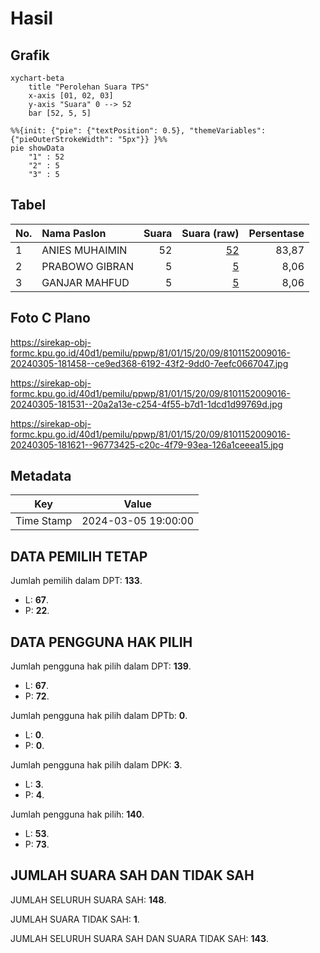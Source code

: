 # Hasil

## Grafik

```mermaid
xychart-beta
    title "Perolehan Suara TPS"
    x-axis [01, 02, 03]
    y-axis "Suara" 0 --> 52
    bar [52, 5, 5]
```

```mermaid
%%{init: {"pie": {"textPosition": 0.5}, "themeVariables": {"pieOuterStrokeWidth": "5px"}} }%%
pie showData
    "1" : 52
    "2" : 5
    "3" : 5
```

## Tabel

| No. | Nama Paslon    | Suara | Suara (raw) | Persentase |
|:--- |:-------------- | -----:| -----------:| ----------:|
| 1   | ANIES MUHAIMIN | 52    | [52][p-1]   | 83,87      |
| 2   | PRABOWO GIBRAN | 5     | [5][p-2]    | 8,06       |
| 3   | GANJAR MAHFUD  | 5     | [5][p-3]    | 8,06       |


[p-1]: https://github.com/gigit-pemilu/pemilu-2024-81-maluku/blob/main/pilpres/hitung-suara/sub/81-maluku/sub/01-maluku-tengah/sub/15-leihitu/sub/2009-seith/sub/016-tps/sub/paslon-1.txt
[p-2]: https://github.com/gigit-pemilu/pemilu-2024-81-maluku/blob/main/pilpres/hitung-suara/sub/81-maluku/sub/01-maluku-tengah/sub/15-leihitu/sub/2009-seith/sub/016-tps/sub/paslon-2.txt
[p-3]: https://github.com/gigit-pemilu/pemilu-2024-81-maluku/blob/main/pilpres/hitung-suara/sub/81-maluku/sub/01-maluku-tengah/sub/15-leihitu/sub/2009-seith/sub/016-tps/sub/paslon-3.txt

## Foto C Plano

https://sirekap-obj-formc.kpu.go.id/40d1/pemilu/ppwp/81/01/15/20/09/8101152009016-20240305-181458--ce9ed368-6192-43f2-9dd0-7eefc0667047.jpg

https://sirekap-obj-formc.kpu.go.id/40d1/pemilu/ppwp/81/01/15/20/09/8101152009016-20240305-181531--20a2a13e-c254-4f55-b7d1-1dcd1d99769d.jpg

https://sirekap-obj-formc.kpu.go.id/40d1/pemilu/ppwp/81/01/15/20/09/8101152009016-20240305-181621--96773425-c20c-4f79-93ea-126a1ceeea15.jpg


## Metadata

| Key        | Value               |
| ---------- | ------------------- |
| Time Stamp | 2024-03-05 19:00:00 |


## DATA PEMILIH TETAP

Jumlah pemilih dalam DPT: **133**.
 * L: **67**.
 * P: **22**.

## DATA PENGGUNA HAK PILIH

Jumlah pengguna hak pilih dalam DPT: **139**.
 * L: **67**.
 * P: **72**.

Jumlah pengguna hak pilih dalam DPTb: **0**.
 * L: **0**.
 * P: **0**.

Jumlah pengguna hak pilih dalam DPK: **3**.
 * L: **3**.
 * P: **4**.

Jumlah pengguna hak pilih: **140**.
 * L: **53**.
 * P: **73**.

## JUMLAH SUARA SAH DAN TIDAK SAH

JUMLAH SELURUH SUARA SAH: **148**.

JUMLAH SUARA TIDAK SAH: **1**.

JUMLAH SELURUH SUARA SAH DAN SUARA TIDAK SAH: **143**.


